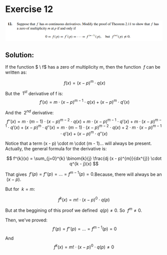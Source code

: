 # Exercise 12

![image](image.png)

## Solution:

If  the function $ \ f$ has a zero of multiplicity m, then the function $\ f$ can be written as:

$$
\ f(x) = (x - p)^{m} \cdot q(x)
$$

But the $\ 1^{st}$ derivative of f is:
$$
\ f'(x) = m \cdot (x - p)^{m - 1} \cdot q(x) + (x - p)^{m} \cdot q'(x)
$$

And the $\ 2^{nd}$ derivative:
$$
\ f''(x) = m \cdot (m - 1) \cdot (x - p)^{m - 2} \cdot q(x) + m \cdot (x - p)^{m - 1} \cdot q'(x) + m \cdot (x - p)^{m - 1} \cdot q'(x) + (x - p)^{m} \cdot q''(x) = m \cdot (m - 1) \cdot (x - p)^{m - 2} \cdot q(x) + 2 \cdot m \cdot (x - p)^{m - 1} \cdot q'(x) + (x - p)^{m} \cdot q''(x)
$$


Notice that a term (x - p) \cdot m \cdot (m - 1)... will always be present. Actually, the general formula for the derivative is:

$$
f^{k}(x) = \sum_{j=0}^{k} \binom{k}{j} \frac{dj (x - p)^{m}}{dx^{j}} \cdot q^{k - j}(x)
$$

That gives $\ f'(p) = f''(p) = ... = f^{m-1}(p) = 0$.Because, there will always be an $\ (x - p)$. 

But for $\ k = m$:

$$
f^{k}(x) = m! \cdot (x - p)^{0} \cdot q(p)
$$

But at the beggining of this proof we defined $\ q(p) \neq 0$. So $\ f^{m} \neq 0$.

Then, we've proved:
$$
\ f'(p) = f''(p) = ... = f^{m-1}(p) = 0
$$

And 
$$
f^{k}(x) = m! \cdot (x - p)^{0} \cdot q(p) \neq 0
$$